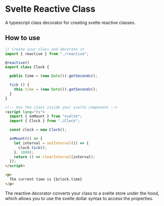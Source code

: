 # Svelte Reactive Class

A typescript class decorator for creating svelte reactive classes.

## How to use

```typescript
// Create your class and decorate it
import { reactive } from "./reactive";

@reactive()
export class Clock {

  public time = (new Date()).getSeconds();

  tick () {
    this.time = (new Date()).getSeconds();
  }
}

```

```html
<!-- Use the class inside your svelte component -->
<script lang="ts">
  import { onMount } from "svelte";
  import { Clock } from "./Clock";

  const clock = new Clock();

  onMount(() => {
    let interval = setInterval(() => {
      clock.tick();
    }, 1000);
    return () => clearInterval(interval);
  });
</script>

<p>
  The current time is {$clock.time}
</p>
```

The reactive decorator converts your class to a svelte store under the hood, which allows you to use
the svelte dollar syntax to access the properties.
